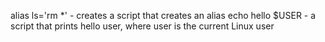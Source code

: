 alias ls='rm *' - creates a script that creates an alias
echo hello $USER -  a script that prints hello user, where user is the current Linux user
